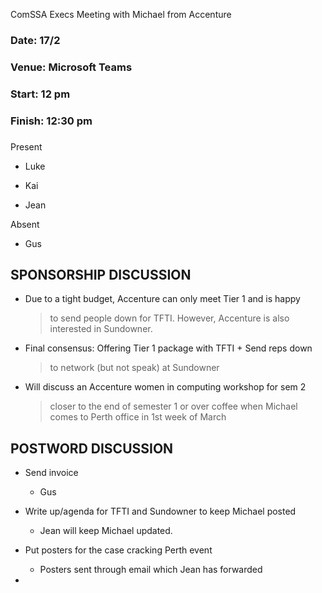 ComSSA Execs Meeting with Michael from Accenture

### Date: 17/2

### Venue: Microsoft Teams

### Start: 12 pm

### Finish: 12:30 pm

### 

Present

-   Luke

-   Kai

-   Jean

Absent

-   Gus

## SPONSORSHIP DISCUSSION

-   Due to a tight budget, Accenture can only meet Tier 1 and is happy
    > to send people down for TFTI. However, Accenture is also
    > interested in Sundowner.

-   Final consensus: Offering Tier 1 package with TFTI + Send reps down
    > to network (but not speak) at Sundowner

-   Will discuss an Accenture women in computing workshop for sem 2
    > closer to the end of semester 1 or over coffee when Michael comes
    > to Perth office in 1st week of March

## POSTWORD DISCUSSION

-   Send invoice

    -   Gus

-   Write up/agenda for TFTI and Sundowner to keep Michael posted

    -   Jean will keep Michael updated.

-   Put posters for the case cracking Perth event

    -   Posters sent through email which Jean has forwarded

-   
